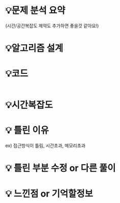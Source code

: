 # 💡**문제 분석 요약**



(시간/공간복잡도 제약도 추가하면 좋을것 같아요!)

# 💡**알고리즘 설계**

# 💡코드

```java

```

# 💡시간복잡도

# 💡 틀린 이유

ex) 접근방식이 틀림, 시간초과, 메모리초과 

# 💡 틀린 부분 수정 or 다른 풀이

# 💡 느낀점 or 기억할정보
